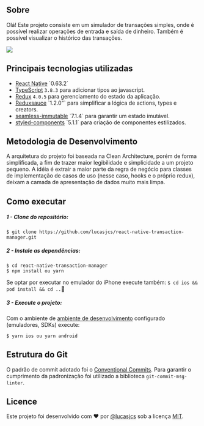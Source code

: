 
## Sobre

Olá! Este projeto consiste em um simulador de transações simples, onde é possível realizar operações de entrada e saída de dinheiro. Também é possível visualizar o histórico das transações.

![](transaction-manager.gif)


## Principais tecnologias utilizadas
 -  [React Native]([https://github.com/facebook/react-native](https://github.com/facebook/react-native))  `0.63.2` 
  -	[TypeScript](https://yarnpkg.com/pt-BR/) `3.8.3` para adicionar tipos ao javascript.
 - [Redux](https://webpack.js.org/)  `4.0.5` para gerenciamento do estado da aplicação.
 - [Reduxsauce]([https://github.com/jkeam/reduxsauce](https://github.com/jkeam/reduxsauce)) `1.2.0"` para simplificar a lógica de actions, types e creators.
 - [seamless-immutable]([https://github.com/rtfeldman/seamless-immutable](https://github.com/rtfeldman/seamless-immutable)) `7.1.4` para garantir um estado imutável.
-	[styled-components]([https://styled-components.com/](https://styled-components.com/)) `5.1.1` para criação de componentes estilizados.

## Metodologia de Desenvolvimento

A arquitetura do projeto foi baseada na Clean Architecture, porém de forma simplificada, a fim de trazer maior legibilidade e simplicidade a um projeto pequeno. A idéia é extrair a maior parte da regra de negócio para classes de implementação de casos de uso (nesse caso, hooks e o próprio redux), deixam a camada de apresentação de dados muito mais limpa.

## Como executar

##### 1 - Clone do repositório:
```
$ git clone https://github.com/lucasjcs/react-native-transaction-manager.git
```
##### 2 - Instale as dependências:
```
$ cd react-native-transaction-manager
$ npm install ou yarn 
```
Se optar por executar no emulador do iPhone execute também:
`$ cd ios && pod install && cd ..`
##### 3 - Execute o projeto:
Com o ambiente de  [ambiente de desenvolvimento]([[https://github.com/lucasjcs/react-native-run-tutorial](https://github.com/lucasjcs/react-native-run-tutorial)])  configurado (emuladores, SDKs) execute:
```
$ yarn ios ou yarn android
```


## Estrutura do Git
O padrão de commit adotado foi o [Conventional Commits]([https://styled-components.com/]([https://www.conventionalcommits.org/en/v1.0.0/](https://www.conventionalcommits.org/en/v1.0.0/))).
Para garantir o cumprimento da padronização foi utilizado a biblioteca `git-commit-msg-linter`.


## Licence
Este projeto foi desenvolvido com  :heart: por  [@lucasjcs](https://github.com/lucasjcs) sob a licença [MIT](https://opensource.org/licenses/MIT).
